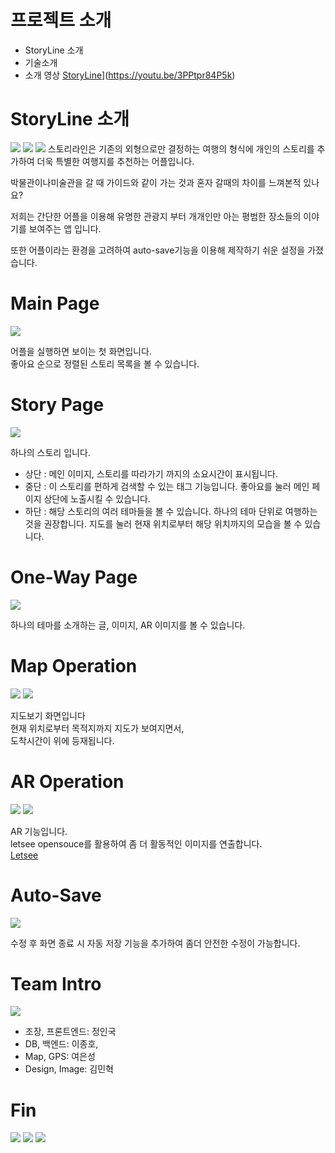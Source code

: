 # 프로젝트 소개   
* StoryLine 소개   
* 기술소개   
* 소개 영상
[StoryLine](https://img.youtube.com/vi/3PPtpr84P5k/maxresdefault.jpg)](https://youtu.be/3PPtpr84P5k)

# StoryLine 소개   
<img src="/readmeImageFile/intro3.png">    
<img src="/readmeImageFile/intro.png">    
<img src="/readmeImageFile/intro2.png">    
스토리라인은 기존의 외형으로만 결정하는 여행의 형식에 개인의 스토리를 추가하여 더욱 특별한 여행지를 추천하는 어플입니다.   

박물관이나미술관을 갈 때 가이드와 같이 가는 것과 혼자 갈때의 차이를 느껴본적 있나요?      

저희는 간단한 어플을 이용해 유명한 관광지 부터 개개인만 아는 평범한 장소들의 이야기를 보여주는 앱 입니다.   

또한 어플이라는 환경을 고려하여 auto-save기능을 이용해 제작하기 쉬운 설정을 가졌습니다.   
   

# Main Page   
<img src="/readmeImageFile/mainPage.png">     

어플을 실행하면 보이는 첫 화면입니다.   
좋아요 순으로 정렬된 스토리 목록을 볼 수 있습니다.   


# Story Page   
<img src="/readmeImageFile/middlePage.png">    
   
하나의 스토리 입니다.    
- 상단 : 메인 이미지, 스토리를 따라가기 까지의 소요시간이 표시됩니다.    
- 중단 : 이 스토리를 편하게 검색할 수 있는 태그 기능입니다. 좋아요를 눌러 메인 페이지 상단에 노출시킬 수 있습니다.     
- 하단 : 해당 스토리의  여러 테마들을 볼 수 있습니다. 하나의 테마 단위로 여행하는 것을 권장합니다. 지도를 눌러 현재 위치로부터 해당 위치까지의 모습을 볼 수 있습니다.    

   
# One-Way Page   
<img src="/readmeImageFile/lastPage.png">    

하나의 테마를 소개하는 글, 이미지, AR 이미지를 볼 수 있습니다.    
   
   
# Map Operation   
<img src="/readmeImageFile/mapPage.png">    
<img src="/readmeImageFile/mapPage2.png">    

지도보기 화면입니다   
현재 위치로부터 목적지까지 지도가 보여지면서,   
도착시간이 위에 등재됩니다.



# AR Operation   
<img src="/readmeImageFile/ARPage.png">    
<img src="/readmeImageFile/ARPage2.png">    

AR 기능입니다.    
letsee opensouce를 활용하여 좀 더 활동적인 이미지를 연출합니다.    
[Letsee](https://www.letsee.io/ko/, "letsee link")

# Auto-Save    
<img src="/readmeImageFile/autoSavePage.png">    

수정 후 화면 종료 시 자동 저장 기능을 추가하여 좀더 안전한 수정이 가능합니다.


# Team Intro
<img src="/readmeImageFile/teamIntroPage.png">    

- 조장, 프론트엔드: 정인국    
- DB, 백엔드: 이종호,
- Map, GPS: 여은성
- Design, Image: 김민혁


# Fin
<img src="/readmeImageFile/meeting.png">    
<img src="/readmeImageFile/meeting2.png">    
<img src="/readmeImageFile/meeting3.png">    

